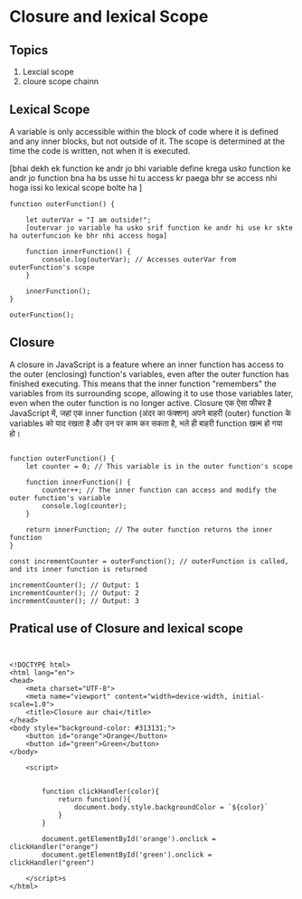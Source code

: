 # Closure and lexical Scope

## Topics

1. Lexcial scope
2. cloure scope chainn
 
## Lexical Scope
 
 A variable is only accessible within the block of code where it is defined and any inner blocks, but not outside of it. The scope is determined at the time the code is written, not when it is executed.

[bhai dekh ek function ke andr jo bhi variable define krega usko function ke andr jo function bna ha bs usse hi tu access kr paega bhr se access nhi hoga  issi ko lexical scope bolte ha ]

```
function outerFunction() {

    let outerVar = "I am outside!";
    [outervar jo variable ha usko srif function ke andr hi use kr skte ha outerfuncion ke bhr nhi access hoga]

    function innerFunction() {
        console.log(outerVar); // Accesses outerVar from outerFunction's scope
    }

    innerFunction();
}

outerFunction();
```

## Closure

A closure in JavaScript is a feature where an inner function has access to the outer (enclosing) function's variables, even after the outer function has finished executing. This means that the inner function "remembers" the variables from its surrounding scope, allowing it to use those variables later, even when the outer function is no longer active.
Closure एक ऐसा फीचर है JavaScript में, जहां एक inner function (अंदर का फंक्शन) अपने बाहरी (outer) function के variables को याद रखता है और उन पर काम कर सकता है, भले ही बाहरी function खत्म हो गया हो।
```

function outerFunction() {
    let counter = 0; // This variable is in the outer function's scope

    function innerFunction() {
        counter++; // The inner function can access and modify the outer function's variable
        console.log(counter);
    }

    return innerFunction; // The outer function returns the inner function
}

const incrementCounter = outerFunction(); // outerFunction is called, and its inner function is returned

incrementCounter(); // Output: 1
incrementCounter(); // Output: 2
incrementCounter(); // Output: 3

```

## Pratical use of Closure and lexical scope

```


<!DOCTYPE html>
<html lang="en">
<head>
    <meta charset="UTF-8">
    <meta name="viewport" content="width=device-width, initial-scale=1.0">
    <title>Closure aur chai</title>
</head>
<body style="background-color: #313131;">
    <button id="orange">Orange</button>
    <button id="green">Green</button>
</body>

    <script>
     

        function clickHandler(color){
            return function(){
                document.body.style.backgroundColor = `${color}`
            }
        }

        document.getElementById('orange').onclick = clickHandler("orange")
        document.getElementById('green').onclick = clickHandler("green")

    </script>s
</html>

```
